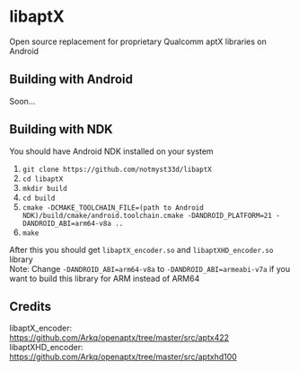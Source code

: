 # libaptX
Open source replacement for proprietary Qualcomm aptX libraries on Android

## Building with Android
Soon...

## Building with NDK
You should have Android NDK installed on your system
1. `git clone https://github.com/notmyst33d/libaptX`
2. `cd libaptX`
3. `mkdir build`
4. `cd build`
5. `cmake -DCMAKE_TOOLCHAIN_FILE=(path to Android NDK)/build/cmake/android.toolchain.cmake -DANDROID_PLATFORM=21 -DANDROID_ABI=arm64-v8a ..`
6. `make`

After this you should get `libaptX_encoder.so` and `libaptXHD_encoder.so` library  
Note: Change `-DANDROID_ABI=arm64-v8a` to `-DANDROID_ABI=armeabi-v7a` if you want to build this library for ARM instead of ARM64

## Credits
libaptX_encoder: https://github.com/Arkq/openaptx/tree/master/src/aptx422  
libaptXHD_encoder: https://github.com/Arkq/openaptx/tree/master/src/aptxhd100
